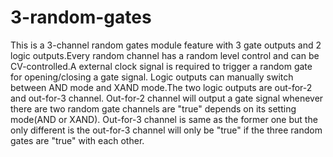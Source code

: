 # 3-random-gates

This is a 3-channel random gates module feature with 3 gate outputs and 2 logic outputs.Every random channel has a random level control and can be CV-controlled.A external clock signal is required to trigger a random gate for opening/closing a gate signal.
Logic outputs can manually switch between AND mode and XAND mode.The two logic outputs are out-for-2 and out-for-3 channel.
Out-for-2 channel will output a gate signal whenever there are two random gate channels are "true" depends on its setting mode(AND or XAND).
Out-for-3 channel is same as the former one but the only different is the out-for-3 channel will only be "true" if the three random gates are "true" with each other.

